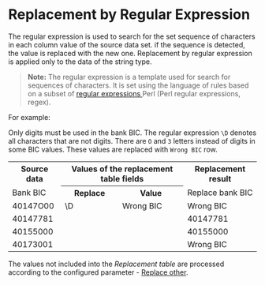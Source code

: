 # Replacement by Regular Expression

The regular expression is used to search for the set sequence of characters in each column value of the source data set. if the sequence is detected, the value is replaced with the new one. Replacement by regular expression is applied only to the data of the string type.

> **Note:** The regular expression is a template used for search for sequences of characters. It is set using the language of rules based on a subset of [regular expressions ](https://ru.wikipedia.org/wiki/%D0%A0%D0%B5%D0%B3%D1%83%D0%BB%D1%8F%D1%80%D0%BD%D1%8B%D0%B5_%D0%B2%D1%8B%D1%80%D0%B0%D0%B6%D0%B5%D0%BD%D0%B8%D1%8F) Perl (Perl regular expressions, regex).

For example:

Only digits must be used in the bank BIC. The regular expression `\D` denotes all characters that are not digits. There are `О` and `З` letters instead of digits in some BIC values. These values are replaced with `Wrong BIC` row.

<table>
 <tr><th>Source data</th><th colspan="2">Values of the replacement table fields</th><th>Replacement result</th></tr>
 <tr><td>Bank BIC</td><th>Replace</th><th>Value</th><td>Replace bank BIC</td></tr>
 <tr><td>40147О00</td><td rowspan="4" valign="top">\D</td><td Rowspan="4" valign="top">Wrong BIC</td><td>Wrong BIC</td></tr>
 <tr><td>40147781</td><td>40147781</td></tr>
 <tr><td>40155000</td><td>40155000</td></tr>
 <tr><td>4017З001</td><td>Wrong BIC</td></tr>
</table>

The values not included into the *Replacement table* are processed according to the configured parameter - [Replace other](./other-match.md).